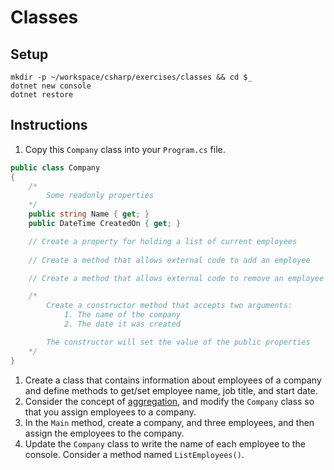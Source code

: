 # Classes

## Setup

```
mkdir -p ~/workspace/csharp/exercises/classes && cd $_
dotnet new console
dotnet restore
```

## Instructions

1. Copy this `Company` class into your `Program.cs` file.

```cs
public class Company
{
    /*
        Some readonly properties
    */
    public string Name { get; }
    public DateTime CreatedOn { get; }

    // Create a property for holding a list of current employees
    
    // Create a method that allows external code to add an employee

    // Create a method that allows external code to remove an employee

    /*
        Create a constructor method that accepts two arguments:
            1. The name of the company
            2. The date it was created

        The constructor will set the value of the public properties
    */
}
```
1. Create a class that contains information about employees of a company and define methods to get/set employee name, job title, and start date.
1. Consider the concept of [aggregation](../08_RELATIONSHIPS.md#aggregation), and modify the `Company` class so that you assign employees to a company. 
1. In the `Main` method, create a company, and three employees, and then assign the employees to the company.
1. Update the `Company` class to write the name of each employee to the console. Consider a method named `ListEmployees()`.